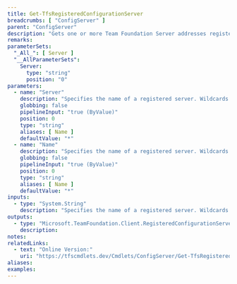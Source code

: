 ```yaml
---
title: Get-TfsRegisteredConfigurationServer
breadcrumbs: [ "ConfigServer" ]
parent: "ConfigServer"
description: "Gets one or more Team Foundation Server addresses registered in the current computer.Gets one or more Team Foundation Server addresses registered in the current computer."
remarks: 
parameterSets: 
  "_All_": [ Server ] 
  "__AllParameterSets":  
    Server: 
      type: "string"  
      position: "0" 
parameters: 
  - name: "Server" 
    description: "Specifies the name of a registered server. Wildcards are supported. When omitted, all registered servers are returned." 
    globbing: false 
    pipelineInput: "true (ByValue)" 
    position: 0 
    type: "string" 
    aliases: [ Name ] 
    defaultValue: "*" 
  - name: "Name" 
    description: "Specifies the name of a registered server. Wildcards are supported. When omitted, all registered servers are returned.This is an alias of the Server parameter." 
    globbing: false 
    pipelineInput: "true (ByValue)" 
    position: 0 
    type: "string" 
    aliases: [ Name ] 
    defaultValue: "*"
inputs: 
  - type: "System.String" 
    description: "Specifies the name of a registered server. Wildcards are supported. When omitted, all registered servers are returned."
outputs: 
  - type: "Microsoft.TeamFoundation.Client.RegisteredConfigurationServer" 
    description: 
notes: 
relatedLinks: 
  - text: "Online Version:" 
    uri: "https://tfscmdlets.dev/Cmdlets/ConfigServer/Get-TfsRegisteredConfigurationServer"
aliases: 
examples: 
---
```

